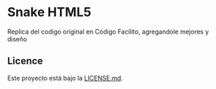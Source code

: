 # Snake HTML5

Replica del codigo original en Código Facilito, agregandole mejores y diseño


## Licence 

Este proyecto está bajo la [LICENSE.md](LICENSE.md).